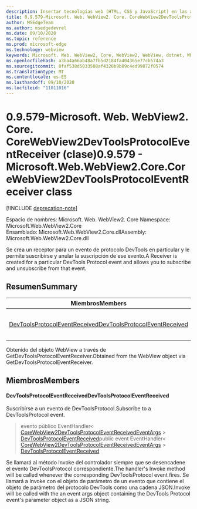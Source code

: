 ```yaml
---
description: Insertar tecnologías web (HTML, CSS y JavaScript) en las aplicaciones nativas con el control Microsoft Edge WebView2
title: 0.9.579-Microsoft. Web. WebView2. Core. CoreWebView2DevToolsProtocolEventReceiver
author: MSEdgeTeam
ms.author: msedgedevrel
ms.date: 09/10/2020
ms.topic: reference
ms.prod: microsoft-edge
ms.technology: webview
keywords: Microsoft. Web. WebView2, Core, WebView2, WebView, dotnet, WPF, WinForms, App, Edge, CoreWebView2, CoreWebView2Controller, control de explorador, Edge HTML, Microsoft. Web. WebView2. Core. CoreWebView2DevToolsProtocolEventReceiver
ms.openlocfilehash: a3ba4a66ab48a7fb5d2184fa404365e77cb574a3
ms.sourcegitcommit: 0faf538d5033508af4320b9b89c4ed99872f0574
ms.translationtype: MT
ms.contentlocale: es-ES
ms.lasthandoff: 09/10/2020
ms.locfileid: "11011016"
---
```

# <span data-ttu-id="e4736-104">0.9.579-Microsoft. Web. WebView2. Core. CoreWebView2DevToolsProtocolEventReceiver (clase)</span><span class="sxs-lookup"><span data-stu-id="e4736-104">0.9.579 - Microsoft.Web.WebView2.Core.CoreWebView2DevToolsProtocolEventReceiver class</span></span> 

[!INCLUDE [deprecation-note](../../includes/deprecation-note.md)]

<span data-ttu-id="e4736-105">Espacio de nombres: Microsoft. Web. WebView2. Core </span><span class="sxs-lookup"><span data-stu-id="e4736-105">Namespace: Microsoft.Web.WebView2.Core</span></span>\
<span data-ttu-id="e4736-106">Ensamblado: Microsoft.Web.WebView2.Core.dll</span><span class="sxs-lookup"><span data-stu-id="e4736-106">Assembly: Microsoft.Web.WebView2.Core.dll</span></span>

<span data-ttu-id="e4736-107">Se crea un receptor para un evento de protocolo DevTools en particular y le permite suscribirse y anular la suscripción de ese evento.</span><span class="sxs-lookup"><span data-stu-id="e4736-107">A Receiver is created for a particular DevTools Protocol event and allows you to subscribe and unsubscribe from that event.</span></span>

## <span data-ttu-id="e4736-108">Resumen</span><span class="sxs-lookup"><span data-stu-id="e4736-108">Summary</span></span>

 <span data-ttu-id="e4736-109">Miembros</span><span class="sxs-lookup"><span data-stu-id="e4736-109">Members</span></span>                        | <span data-ttu-id="e4736-110">Descripciones</span><span class="sxs-lookup"><span data-stu-id="e4736-110">Descriptions</span></span>
--------------------------------|---------------------------------------------
[<span data-ttu-id="e4736-111">DevToolsProtocolEventReceived</span><span class="sxs-lookup"><span data-stu-id="e4736-111">DevToolsProtocolEventReceived</span></span>](#devtoolsprotocoleventreceived) | <span data-ttu-id="e4736-112">Suscribirse a un evento de DevToolsProtocol.</span><span class="sxs-lookup"><span data-stu-id="e4736-112">Subscribe to a DevToolsProtocol event.</span></span>

<span data-ttu-id="e4736-113">Obtenido del objeto WebView a través de GetDevToolsProtocolEventReceiver.</span><span class="sxs-lookup"><span data-stu-id="e4736-113">Obtained from the WebView object via GetDevToolsProtocolEventReceiver.</span></span>

## <span data-ttu-id="e4736-114">Miembros</span><span class="sxs-lookup"><span data-stu-id="e4736-114">Members</span></span>

#### <span data-ttu-id="e4736-115">DevToolsProtocolEventReceived</span><span class="sxs-lookup"><span data-stu-id="e4736-115">DevToolsProtocolEventReceived</span></span> 

<span data-ttu-id="e4736-116">Suscribirse a un evento de DevToolsProtocol.</span><span class="sxs-lookup"><span data-stu-id="e4736-116">Subscribe to a DevToolsProtocol event.</span></span>

> <span data-ttu-id="e4736-117">evento público EventHandler< [CoreWebView2DevToolsProtocolEventReceivedEventArgs](microsoft-web-webview2-core-corewebview2devtoolsprotocoleventreceivedeventargs.md)  >  [DevToolsProtocolEventReceived](#devtoolsprotocoleventreceived)</span><span class="sxs-lookup"><span data-stu-id="e4736-117">public event EventHandler< [CoreWebView2DevToolsProtocolEventReceivedEventArgs](microsoft-web-webview2-core-corewebview2devtoolsprotocoleventreceivedeventargs.md) > [DevToolsProtocolEventReceived](#devtoolsprotocoleventreceived)</span></span>

<span data-ttu-id="e4736-118">Se llamará al método Invoke del controlador siempre que se desencadene el evento DevToolsProtocol correspondiente.</span><span class="sxs-lookup"><span data-stu-id="e4736-118">The handler's Invoke method will be called whenever the corresponding DevToolsProtocol event fires.</span></span> <span data-ttu-id="e4736-119">Se llamará a Invoke con el objeto de parámetro de un evento que contiene el objeto de parámetro del protocolo DevTools como una cadena JSON.</span><span class="sxs-lookup"><span data-stu-id="e4736-119">Invoke will be called with the an event args object containing the DevTools Protocol event's parameter object as a JSON string.</span></span>

